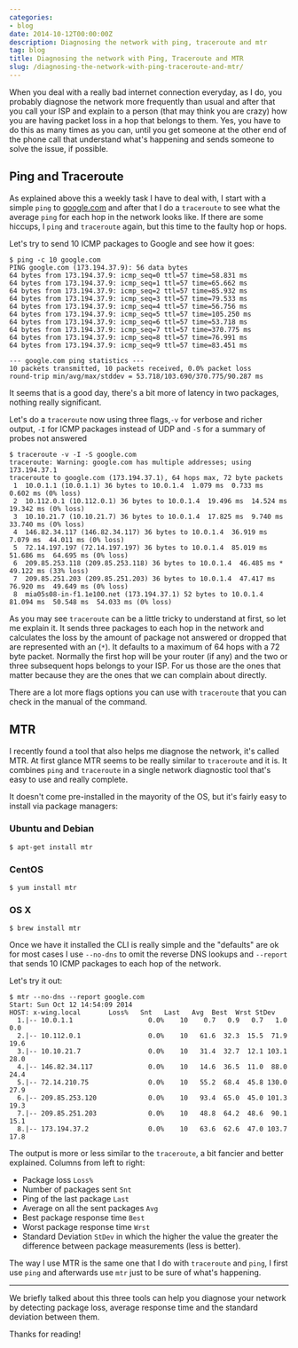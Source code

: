 ```yaml
---
categories:
- blog
date: 2014-10-12T00:00:00Z
description: Diagnosing the network with ping, traceroute and mtr
tag: blog
title: Diagnosing the network with Ping, Traceroute and MTR
slug: /diagnosing-the-network-with-ping-traceroute-and-mtr/
---
```


When you deal with a really bad internet connection everyday, as I do, you
probably diagnose the network more frequently than usual and after that you
call your ISP and explain to a person (that may think you are crazy) how you
are having packet loss in a hop that belongs to them. Yes, you have to do this
as many times as you can, until you get someone at the other end of the phone
call that understand what's happening and sends someone to solve the issue, if
possible.

## Ping and Traceroute

As explained above this a weekly task I have to deal with, I start with a
simple `ping` to [google.com][google] and after that I do a `traceroute` to see
what the average `ping` for each hop in the network looks like. If there are
some hiccups, I `ping` and `traceroute` again, but this time to the faulty hop
or hops.

Let's try to send 10 ICMP packages to Google and see how it goes:

    $ ping -c 10 google.com
    PING google.com (173.194.37.9): 56 data bytes
    64 bytes from 173.194.37.9: icmp_seq=0 ttl=57 time=58.831 ms
    64 bytes from 173.194.37.9: icmp_seq=1 ttl=57 time=65.662 ms
    64 bytes from 173.194.37.9: icmp_seq=2 ttl=57 time=85.932 ms
    64 bytes from 173.194.37.9: icmp_seq=3 ttl=57 time=79.533 ms
    64 bytes from 173.194.37.9: icmp_seq=4 ttl=57 time=56.756 ms
    64 bytes from 173.194.37.9: icmp_seq=5 ttl=57 time=105.250 ms
    64 bytes from 173.194.37.9: icmp_seq=6 ttl=57 time=53.718 ms
    64 bytes from 173.194.37.9: icmp_seq=7 ttl=57 time=370.775 ms
    64 bytes from 173.194.37.9: icmp_seq=8 ttl=57 time=76.991 ms
    64 bytes from 173.194.37.9: icmp_seq=9 ttl=57 time=83.451 ms

    --- google.com ping statistics ---
    10 packets transmitted, 10 packets received, 0.0% packet loss
    round-trip min/avg/max/stddev = 53.718/103.690/370.775/90.287 ms

It seems that is a good day, there's a bit more of latency in two packages,
nothing really significant.

Let's do a `traceroute` now using three flags,`-v` for verbose and richer
output, `-I` for ICMP packages instead of UDP and `-S` for a summary of probes
not answered

    $ traceroute -v -I -S google.com
    traceroute: Warning: google.com has multiple addresses; using 173.194.37.1
    traceroute to google.com (173.194.37.1), 64 hops max, 72 byte packets
     1  10.0.1.1 (10.0.1.1) 36 bytes to 10.0.1.4  1.079 ms  0.733 ms  0.602 ms (0% loss)
     2  10.112.0.1 (10.112.0.1) 36 bytes to 10.0.1.4  19.496 ms  14.524 ms  19.342 ms (0% loss)
     3  10.10.21.7 (10.10.21.7) 36 bytes to 10.0.1.4  17.825 ms  9.740 ms  33.740 ms (0% loss)
     4  146.82.34.117 (146.82.34.117) 36 bytes to 10.0.1.4  36.919 ms  7.079 ms  44.011 ms (0% loss)
     5  72.14.197.197 (72.14.197.197) 36 bytes to 10.0.1.4  85.019 ms  51.686 ms  64.695 ms (0% loss)
     6  209.85.253.118 (209.85.253.118) 36 bytes to 10.0.1.4  46.485 ms *  49.122 ms (33% loss)
     7  209.85.251.203 (209.85.251.203) 36 bytes to 10.0.1.4  47.417 ms  76.920 ms  49.649 ms (0% loss)
     8  mia05s08-in-f1.1e100.net (173.194.37.1) 52 bytes to 10.0.1.4  81.094 ms  50.548 ms  54.033 ms (0% loss)

As you may see `traceroute` can be a little tricky to understand at first, so
let me explain it. It sends three packages to each hop in the network and
calculates the loss by the amount of package not answered or dropped that are
represented with an (`*`). It defaults to a maximum of 64 hops with a 72 byte
packet. Normally the first hop will be your router (if any) and the two or
three subsequent hops belongs to your ISP. For us those are the ones that
matter because they are the ones that we can complain about directly.

There are a lot more flags options you can use with `traceroute` that you can
check in the manual of the command.

## MTR

I recently found a tool that also helps me diagnose the network, it's called
MTR. At first glance MTR seems to be really similar to `traceroute` and it is.
It combines `ping` and `traceroute` in a single network diagnostic tool that's
easy to use and really complete.

It doesn't come pre-installed in the mayority of the OS, but it's fairly easy
to install via package managers:

### Ubuntu and Debian

    $ apt-get install mtr

### CentOS

    $ yum install mtr

### OS X

    $ brew install mtr

Once we have it installed the CLI is really simple and the "defaults" are ok
for most cases I use `--no-dns` to omit the reverse DNS lookups and `--report`
that sends 10 ICMP packages to each hop of the network.

Let's try it out:

    $ mtr --no-dns --report google.com
    Start: Sun Oct 12 14:54:09 2014
    HOST: x-wing.local       Loss%   Snt   Last   Avg  Best  Wrst StDev
      1.|-- 10.0.1.1                   0.0%    10    0.7   0.9   0.7   1.0   0.0
      2.|-- 10.112.0.1                 0.0%    10   61.6  32.3  15.5  71.9  19.6
      3.|-- 10.10.21.7                 0.0%    10   31.4  32.7  12.1 103.1  28.0
      4.|-- 146.82.34.117              0.0%    10   14.6  36.5  11.0  88.0  24.4
      5.|-- 72.14.210.75               0.0%    10   55.2  68.4  45.8 130.0  27.9
      6.|-- 209.85.253.120             0.0%    10   93.4  65.0  45.0 101.3  19.3
      7.|-- 209.85.251.203             0.0%    10   48.8  64.2  48.6  90.1  15.1
      8.|-- 173.194.37.2               0.0%    10   63.6  62.6  47.0 103.7  17.8

The output is more or less similar to the `traceroute`, a bit fancier and better
explained. Columns from left to right:

- Package loss `Loss%`
- Number of packages sent `Snt`
- Ping of the last package `Last`
- Average on all the sent packages `Avg`
- Best package response time `Best`
- Worst package response time `Wrst`
- Standard Deviation `StDev` in which the higher the value the greater the
  difference between package measurements (less is better).

The way I use MTR is the same one that I do with `traceroute` and `ping`, I
first use `ping` and afterwards use `mtr` just to be sure of what's happening.

---

We briefly talked about this three tools can help you diagnose your network by
detecting package loss, average response time and the standard deviation between
them.

Thanks for reading!

[google]: https://www.google.com/
